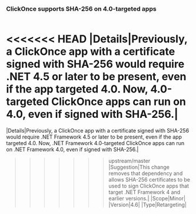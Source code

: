 ### ClickOnce supports SHA-256 on 4.0-targeted apps

|   |   |
|---|---|
<<<<<<< HEAD
|Details|Previously, a ClickOnce app with a certificate signed with SHA-256 would require .NET 4.5 or later to be present, even if the app targeted 4.0. Now, 4.0-targeted ClickOnce apps can run on 4.0, even if signed with SHA-256.|
=======
|Details|Previously, a ClickOnce app with a certificate signed with SHA-256 would require .NET Framework 4.5 or later to be present, even if the app targeted 4.0. Now, .NET Framework 4.0-targeted ClickOnce apps can run on .NET Framework 4.0, even if signed with SHA-256.|
>>>>>>> upstream/master
|Suggestion|This change removes that dependency and allows SHA-256 certificates to be used to sign ClickOnce apps that target .NET Framework 4 and earlier versions.|
|Scope|Minor|
|Version|4.6|
|Type|Retargeting|

